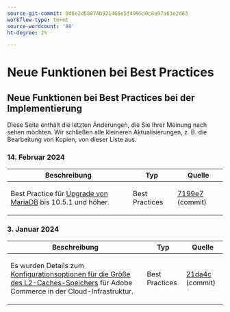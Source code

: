 ```yaml
---
source-git-commit: 0d6e2d58074b921466e5f4995a0c8e97a63e2d83
workflow-type: tm+mt
source-wordcount: '80'
ht-degree: 2%

---
```

# Neue Funktionen bei Best Practices

## Neue Funktionen bei Best Practices bei der Implementierung

Diese Seite enthält die letzten Änderungen, die Sie Ihrer Meinung nach sehen möchten. Wir schließen alle kleineren Aktualisierungen, z. B. die Bearbeitung von Kopien, von dieser Liste aus.

### 14. Februar 2024

<table style="table-layout:auto;">
  <thead>
    <tr>
      <th>Beschreibung</th>
      <th>Typ</th>
      <th>Quelle</th>
    </tr>
  </thead>
  <tbody>
    <tr>
      <td><p>Best Practice für <a href="https://experienceleague.adobe.com/docs/commerce-operations/implementation-playbook/best-practices/maintenance/mariadb-upgrade.html">Upgrade von MariaDB</a> bis 10.5.1 und höher.</p>
</td>
      <td>Best Practices</td>
      <td><a href="https://github.com/AdobeDocs/commerce-operations.en/commit/7199e74f82cef6dd682f5e240ee2b6fc56da18c8">7199e7</a> (commit)</td>
    </tr>
  </tbody>
</table><!-- date_group -->

### 3. Januar 2024

<table style="table-layout:auto;">
  <thead>
    <tr>
      <th>Beschreibung</th>
      <th>Typ</th>
      <th>Quelle</th>
    </tr>
  </thead>
  <tbody>
    <tr>
      <td><p>Es wurden Details zum <a href="https://experienceleague.adobe.com/docs/commerce-operations/implementation-playbook/best-practices/planning/redis-service-configuration.html">Konfigurationsoptionen für die Größe des L2-Caches-Speichers</a> für Adobe Commerce in der Cloud-Infrastruktur.</p>
</td>
      <td>Best Practices</td>
      <td><a href="https://github.com/AdobeDocs/commerce-operations.en/commit/21da4c22744dbb3b27b0dbe184b946788748a52e">21da4c</a> (commit)</td>
    </tr>
  </tbody>
</table><!-- date_group --><!-- month_group --><!-- year_group -->
